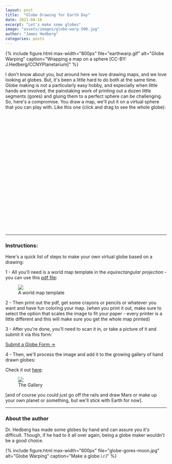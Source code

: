```yaml
---
layout: post
title:  "Globe Drawing for Earth Day"
date: 2021-04-16
excerpt: "Let's make some globes"
image: "assets/images/globe-warp-500.jpg"
author: "James Hedberg"
categories: posts
---
```




{%
include figure.html
max-width="800px"
file="earthwarp.gif" alt="Globe Warping"
caption="Wrapping a map on a sphere [CC-BY: J.Hedberg/CCNYPlanetarium]"
%}

I don't know about you, but around here we love drawing maps, and we love looking at globes. But, it's been a little hard to do both at the same time. Globe making is not a particularly easy hobby, and especially when little hands are involved, the painstaking work of printing out a dozen little segments (gores) and gluing them to a perfect sphere can be challenging. So, here's a compromise. You draw a map, we'll put it on a virtual sphere that you can play with. Like this one (click and drag to see the whole globe):

<canvas id="c" style="display: block; padding: 5px;
  width: 80%;
  height: 350px;
  margin: auto;"></canvas>

---

### Instructions:

Here's a quick list of steps to make your own virtual globe based on a drawing:

1 - All you'll need is a world map template in the *equirectangular projection* - you can use this <a href="{{base.url}}/assets/dynamic-media/globes/worldmap-template.pdf">pdf file</a>:


<div class="row">
<figure class="figure d-block mx-auto" style="max-width: 300px;">
<a href="{{base.url}}/assets/dynamic-media/globes/worldmap-template.pdf"><img class="figure-img img-fluid" src="{{base.url}}/assets/images/map-template.jpg"/></a>
   <figcaption class="figure-caption">A world map template</figcaption>
</figure>
</div>




2 - Then print out the pdf, get some crayons or pencils or whatever you want and have fun coloring your map. (when you print it out, make sure to select the option that scales the image to fit your paper - every printer is a little different and this will make sure you get the whole map printed)

3 - After you're done, you'll need to scan it in, or take a picture of it and submit it via this form:

<a href="https://docs.google.com/forms/d/e/1FAIpQLSea36PxYpKEelEz1ogO7Bb7XgUsOYOlIiU5gGtLadPHxuCexQ/viewform?usp=sf_link" class="btn btn-primary" target="_blank">Submit a Globe Form &rarr;</a>

4 - Then, we'll process the image and add it to the growing gallery of hand drawn globes:

Check it out <a href="{{base.url}}/kids-draw-planets/">here</a>:

<div class="row">
<figure class="figure d-block mx-auto" style="max-width: 300px;">
<a href="{{base.url}}/kids-draw-planets/"><img class="figure-img img-fluid" src="{{base.url}}/assets/images/gallery-thumb.jpg"/></a>
   <figcaption class="figure-caption">The Gallery</figcaption>
</figure>
</div>


[and of course you could just go off the rails and draw Mars or make up your own planet or something, but we'll stick with Earth for now].

---

### About the author

Dr. Hedberg has made some globes by hand and can assure you it's difficult. Though, if he had to it all over again, being a globe maker wouldn't be a good choice.

{%
include figure.html
max-width="600px"
file="globe-gores-moon.jpg" alt="Globe Warping"
caption="Make a globe i.r.l"
%}

<script type="module">

  import * as THREE from '{{base.url}}/assets/javascript/threejs/three.module.js';
  import { OrbitControls } from '{{base.url}}/assets/javascript/threejs/OrbitControls.js';

function main() {
const canvas = document.querySelector('#c');
const renderer = new THREE.WebGLRenderer({canvas});

const fov = 75;
const aspect = 2;  // the canvas default
const near = 0.1;
const far = 5;
const camera = new THREE.PerspectiveCamera(fov, aspect, near, far);
camera.position.z = 2;

const scene = new THREE.Scene();

{
  const color = 0xFFFFFF;
  const intensity = 1;
  const light = new THREE.DirectionalLight(color, intensity);
  light.position.set(-1, 2, 4);
  scene.add(light);
}

const controls = new OrbitControls( camera, canvas );
controls.minDistance = 1.5;
controls.maxDistance = 5;
controls.enablePan = false;
controls.enableZoom = true;


const geometry = new THREE.SphereGeometry( 1, 64, 32 );
geometry.name = "theGlobe";
const material = new THREE.MeshStandardMaterial({
  roughness: 1
});

const textureLoader = new THREE.TextureLoader();
textureLoader.load("{{base.url}}/assets/dynamic-media/globes/globe-drawings/earth-jah.jpg", function(map) {

  map.anisotropy = 8;

  material.map = map;
  material.needsUpdate = true;
  material.opacity = 1;

});
const theGlobe = new THREE.Mesh( geometry, material )
theGlobe.name = "theGlobe"
scene.add( theGlobe);


function resizeRendererToDisplaySize(renderer) {
  const canvas = renderer.domElement;
  const width = canvas.clientWidth;
  const height = canvas.clientHeight;
  const needResize = canvas.width !== width || canvas.height !== height;
  if (needResize) {
    renderer.setSize(width, height, false);
  }
  return needResize;
}

function render(time) {
  time *= 0.0001;

  theGlobe.rotation.y = time;
  if (resizeRendererToDisplaySize(renderer)) {
    const canvas = renderer.domElement;
    camera.aspect = canvas.clientWidth / canvas.clientHeight;
    camera.updateProjectionMatrix();
  }



  renderer.render(scene, camera);

  requestAnimationFrame(render);
}

requestAnimationFrame(render);
}

main();


</script>
